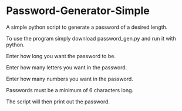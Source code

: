 # Password-Generator-Simple
A simple python script to generate a password of a desired length.

To use the program simply download password_gen.py and run it with python.

Enter how long you want the password to be.

Enter how many letters you want in the password.

Enter how many numbers you want in the password.

Passwords must be a minimum of 6 characters long.

The script will then print out the password.
